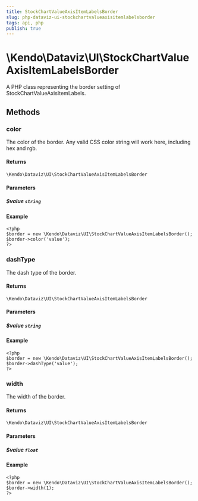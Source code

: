 ```yaml
---
title: StockChartValueAxisItemLabelsBorder
slug: php-dataviz-ui-stockchartvalueaxisitemlabelsborder
tags: api, php
publish: true
---
```


# \Kendo\Dataviz\UI\StockChartValueAxisItemLabelsBorder

A PHP class representing the border setting of StockChartValueAxisItemLabels.


## Methods

### color
The color of the border. Any valid CSS color string will work here, including
hex and rgb.

#### Returns
`\Kendo\Dataviz\UI\StockChartValueAxisItemLabelsBorder`

#### Parameters

##### $value `string`



#### Example 
    <?php
    $border = new \Kendo\Dataviz\UI\StockChartValueAxisItemLabelsBorder();
    $border->color('value');
    ?>

### dashType
The dash type of the border.

#### Returns
`\Kendo\Dataviz\UI\StockChartValueAxisItemLabelsBorder`

#### Parameters

##### $value `string`



#### Example 
    <?php
    $border = new \Kendo\Dataviz\UI\StockChartValueAxisItemLabelsBorder();
    $border->dashType('value');
    ?>

### width
The width of the border.

#### Returns
`\Kendo\Dataviz\UI\StockChartValueAxisItemLabelsBorder`

#### Parameters

##### $value `float`



#### Example 
    <?php
    $border = new \Kendo\Dataviz\UI\StockChartValueAxisItemLabelsBorder();
    $border->width(1);
    ?>

 
